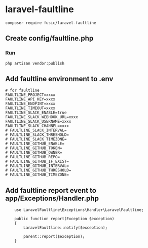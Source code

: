 # laravel-faultline

```
composer require fusic/laravel-faultline
```

## Create config/faultline.php

### Run

```
php artisan vendor:publish
```

## Add faultline environment to .env

```
# for faultline
FAULTLINE_PROJECT=xxxx
FAULTLINE_API_KEY=xxxx
FAULTLINE_ENDPINT=xxxx
FAULTLINE_TIMEOUT=xxxx
FAULTLINE_SLACK_ENABLE=true
FAULTLINE_SLACK_WEBHOOK_URL=xxxx
FAULTLINE_SLACK_USERNAME=xxxx
FAULTLINE_SLACK_CHANNEL=xxxx
# FAULTLINE_SLACK_INTERVAL=
# FAULTLINE_SLACK_THRESHOLD=
# FAULTLINE_SLACK_TIMEZONE=
# FAULTLINE_GITHUB_ENABLE=
# FAULTLINE_GITHUB_TOKEN=
# FAULTLINE_GITHUB_OWNER=
# FAULTLINE_GITHUB_REPO=
# FAULTLINE_GITHUB_IF_EXIST=
# FAULTLINE_GITHUB_INTERVAL=
# FAULTLINE_GITHUB_THRESHOLD=
# FAULTLINE_GITHUB_TIMEZONE=
```

## Add faultline report event to app/Exceptions/Handler.php


```
    use LaravelFaultline\Exceptions\Handler\LaravelFaultline;

    public function report(Exception $exception)
    {
        LaravelFaultline::notify($exception);
        
        parent::report($exception);
    }
```
